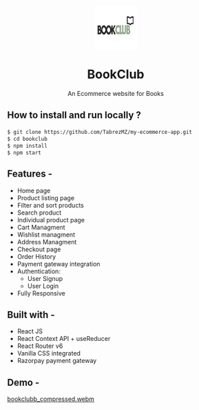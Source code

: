 <div align="center">
  <img src="src/assets/bookclub.jpg" height="100" width="100" alt="logo"/>
  
# BookClub
  An Ecommerce website for Books 
</div>

## **How to install and run locally ?**

```
$ git clone https://github.com/TabrezMZ/my-ecommerce-app.git
$ cd bookclub
$ npm install
$ npm start
```
## **Features -**

- Home page
- Product listing page
- Filter and sort products
- Search product
- Individual product page
- Cart Managment
- Wishlist managment
- Address Managment
- Checkout page
- Order History
- Payment gateway integration
- Authentication:
  - User Signup
  - User Login
 - Fully Responsive

## **Built with -**

- React JS
- React Context API + useReducer
- React Router v6
- Vanilla CSS integrated
- Razorpay payment gateway

## **Demo -**
[bookclubb_compressed.webm](https://github.com/TabrezMZ/my-ecommerce-app/assets/116564258/c72e80fd-0106-464c-abd3-ebdb51a08c3a)


